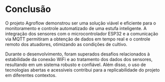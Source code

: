 # Conclusão

O projeto Agroflow demonstrou ser uma solução viável e eficiente para o monitoramento e controle automatizado de uma estufa inteligente. A integração dos sensores com o microcontrolador ESP32 e a comunicação via MQTT permitiram a obtenção de dados em tempo real e o controle remoto dos atuadores, otimizando as condições de cultivo.

Durante o desenvolvimento, foram superados desafios relacionados à estabilidade da conexão WiFi e ao tratamento dos dados dos sensores, resultando em um sistema robusto e confiável. Além disso, o uso de tecnologias abertas e acessíveis contribui para a replicabilidade do projeto em diferentes contextos.
